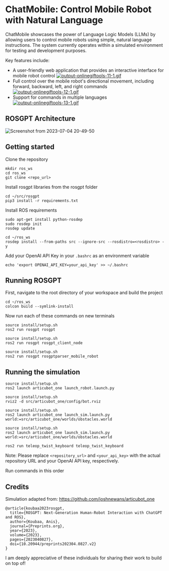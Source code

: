 # ChatMobile: Control Mobile Robot with Natural Language

ChatMobile showcases the power of Language Logic Models (LLMs) by allowing users to control mobile robots using simple, natural language instructions. The system currently operates within a simulated environment for testing and development purposes.

Key features include:
- A user-friendly web application that provides an interactive interface for mobile robot control
[![output-onlinegiftools-11-1.gif](https://i.postimg.cc/CxY3yS7g/output-onlinegiftools-11-1.gif)](https://postimg.cc/nCRRB8NR)
- Full control over the mobile robot's directional movement, including forward, backward, left, and right commands
[![output-onlinegiftools-12-1.gif](https://i.postimg.cc/wM8WhQbp/output-onlinegiftools-12-1.gif)](https://postimg.cc/XGLcWdbH)
- Support for commands in multiple languages
[![output-onlinegiftools-13-1.gif](https://i.postimg.cc/Dw9bfpWn/output-onlinegiftools-13-1.gif)](https://postimg.cc/87bCtHB0)

## ROSGPT Architecture

![Screenshot from 2023-07-04 20-49-50](https://github.com/Gaurang-1402/ChatDrones/assets/71042887/f3534fd5-1ac8-4d55-8e67-fb5f6c0ddf8d)


## Getting started

Clone the repository

```
mkdir ros_ws
cd ros_ws
git clone <repo_url>
```

Install rosgpt libraries from the rosgpt folder

```
cd ~/src/rosgpt
pip3 install -r requirements.txt
```

Install ROS requirements

```
sudo apt-get install python-rosdep
sudo rosdep init
rosdep update
```

```
cd ~/ros_ws
rosdep install --from-paths src --ignore-src --rosdistro=<rosdistro> -y
```


Add your OpenAI API Key in your ```.bashrc``` as an environment variable 

```
echo 'export OPENAI_API_KEY=your_api_key' >> ~/.bashrc
```


## Running ROSGPT

First, navigate to the root directory of your workspace and build the project

```
cd ~/ros_ws
colcon build --symlink-install
```
Now run each of these commands on new terminals

```
source install/setup.sh
ros2 run rosgpt rosgpt
```

```
source install/setup.sh
ros2 run rosgpt rosgpt_client_node 
```

```
source install/setup.sh
ros2 run rosgpt rosgptparser_mobile_robot
```

## Running the simulation

```
source install/setup.sh
ros2 launch articubot_one launch_robot.launch.py

```

```
source install/setup.sh
rviz2 -d src/articubot_one/config/bot.rviz

```

```
source install/setup.sh
ros2 launch articubot_one launch_sim.launch.py world:=src/articubot_one/worlds/obstacles.world

```
```
source install/setup.sh
ros2 launch articubot_one launch_sim.launch.py world:=src/articubot_one/worlds/obstacles.world

```

```
ros2 run teleop_twist_keyboard teleop_twist_keyboard 

```

Note: Please replace `<repository_url>` and `<your_api_key>` with the actual repository URL and your OpenAI API key, respectively.

Run commands in this order





## Credits
Simulation adapted from: https://github.com/joshnewans/articubot_one

```
@article{koubaa2023rosgpt,
  title={ROSGPT: Next-Generation Human-Robot Interaction with ChatGPT and ROS},
  author={Koubaa, Anis},
  journal={Preprints.org},
  year={2023},
  volume={2023},
  pages={2023040827},
  doi={10.20944/preprints202304.0827.v2}
}

```
I am deeply appreciative of these individuals for sharing their work to build on top of!
